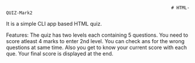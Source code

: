                                                                    # HTML-QUIZ-Mark2

It is a simple CLI app based HTML quiz.

Features:
The quiz has two levels each containing 5 questions.
You need to score atleast 4 marks to enter 2nd level.
You can check ans for the wrong questions at same time.
Also you get to know your current score with each que.
Your final score is displayed at the end.
